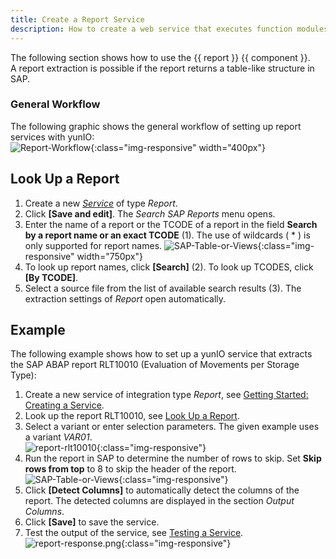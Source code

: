 ```yaml
---
title: Create a Report Service
description: How to create a web service that executes function modules / BAPIs
---
```


The following section shows how to use the {{ report }} {{ component }}.<br>
A report extraction is possible if the report returns a table-like structure in SAP.

### General Workflow
The following graphic shows the general workflow of setting up report services with yunIO:<br>
![Report-Workflow](../../assets/images/yunio/report-general-workflow-yunIO.png){:class="img-responsive" width="400px"}

## Look Up a Report

1. Create a new [*Service*](./getting-started#creating-a-service) of type *Report*. 
2. Click **[Save and edit]**. The *Search SAP Reports* menu opens.
3. Enter the name of a report or the TCODE of a report in the field **Search by a report name or an exact TCODE** (1). The use of wildcards ( * ) is only supported for report names.
![SAP-Table-or-Views](../../assets/images/yunio/report-lookup.png){:class="img-responsive" width="750px"}
4. To look up report names, click **[Search]** (2).
To look up TCODES, click **[By TCODE]**.
5. Select a source file from the list of available search results (3). 
The extraction settings of *Report* open automatically.<br>

## Example

The following example shows how to set up a yunIO service that extracts the SAP ABAP report RLT10010 (Evaluation of Movements per Storage Type):
1. Create a new service of integration type *Report*, see [Getting Started: Creating a Service](./getting-started#creating-a-service).
2. Look up the report RLT10010, see [Look Up a Report](#look-up-a-report).
3. Select a variant or enter selection parameters. The given example uses a variant *VAR01*.<br>
![report-rlt10010](../../assets/images/yunio/report-rlt10010.png){:class="img-responsive"}
4. Run the report in SAP to determine the number of rows to skip. Set **Skip rows from top** to 8 to skip the header of the report.
![SAP-Table-or-Views](../../assets/images/yunio/report-sap3.png){:class="img-responsive"}
5. Click **[Detect Columns]** to automatically detect the columns of the report. The detected columns are displayed in the section *Output Columns*.
6. Click **[Save]** to save the service.
7. Test the output of the service, see [Testing a Service](./run-services#testing-a-service).<br>
![report-response.png](../../assets/images/yunio/report-response.png){:class="img-responsive"}

